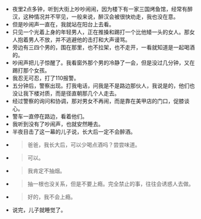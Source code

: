 - 夜里2点多钟，听到大街上吵吵闹闹，因为楼下有一家三国烤鱼馆，经常有醉汉，这种情况并不罕见，一般来说，醉汉会被很快劝走，我也没在意。
- 但是吵闹声一直在，我就站在阳台上去看。
- 只见一个光着上身的年轻男人，正在推搡和踢打一个比他矮一头的女人。那女人抱着男人不放，并不逃避他的击打和大声谩骂。
- 旁边有三四个男的，围在那里，也不拉架，也不走开，一看就知道是一起喝酒的。
- 吵闹声把儿子惊醒了。我看窗外那个男的冷静了一会，但是没过几分钟，又在踢打那个女孩。
- 我忍无可忍，打了110报警。
- 五分钟后，警察出现。打我电话，问我是不是路边那伙人，我说是的，他们也没让我下楼对质，而是径直朝那几个人走去。
- 经过警察的询问和协调，那对男女不再闹，而是靠在美甲店的门口，促膝谈心。
- 警车一直停在路边，看着他们。
- 我听到没有了吵闹声，也就安然睡去。
- 半夜目击了这一幕的儿子说，长大后一定不会醉酒。
- >  爸爸，我长大后，可以少喝点酒吗？尝尝味道。
- >  可以。
- >  我肯定不抽烟。
- >  抽一根也没关系，但是不要上瘾。完全禁止的事，往往会诱惑人去做。
- >  好的，我不会上瘾。
- 说完，儿子就睡觉了。
